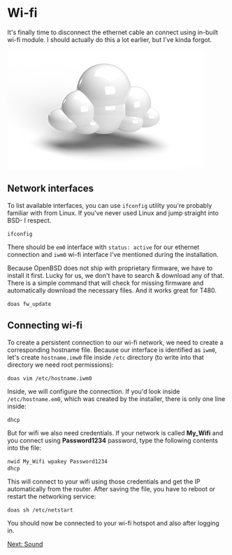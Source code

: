# Wi-fi

It's finally time to disconnect the ethernet cable an connect using in-built wi-fi module.
I should actually do this a lot earlier, but I've kinda forgot.

![](04-wifi.png)

## Network interfaces

To list available interfaces, you can use `ifconfig` utility you're probably familiar with from Linux.
If you've never used Linux and jump straight into BSD- I respect. 

```
ifconfig
```

There should be `em0` interface with `status: active` for our ethernet connection and `iwm0` wi-fi interface I've mentioned during the installation.

Because OpenBSD does not ship with proprietary firmware, we have to install it first.
Lucky for us, we don't have to search & download any of that. 
There is a simple command that will check for missing firmware and automatically download the necessary files.
And it works great for T480.

```
doas fw_update
```

## Connecting wi-fi

To create a persistent connection to our wi-fi network, we need to create a corresponding hostname file.
Because our interface is identified as `iwm0`, let's create `hostname.imw0` file inside `/etc` directory (to write into that directory we need root permissions):

```
doas vim /etc/hostname.iwm0
```

Inside, we will configure the connection. If you'd look inside `/etc/hostname.em0`, which was created by the installer, there is only one line inside:

```
dhcp
```

But for wifi we also need credentials. If your network is called **My_Wifi** and you connect using **Password1234** password, type the following contents into the file:

```
nwid My_Wifi wpakey Password1234
dhcp
```

This will connect to your wifi using those credentials and get the IP automatically from the router.
After saving the file, you have to reboot or restart the networking service:

```
doas sh /etc/netstart
```

You should now be connected to your wi-fi hotspot and also after logging in.

[Next: Sound](/05-sound.md)
